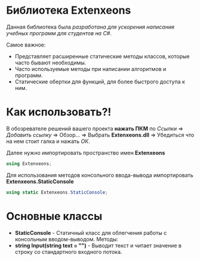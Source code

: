 # Библиотека Extenxeons
Данная библиотека была _разработана для ускорения написания учебных программ для студентов на C#_.

Самое важное:
- Представляет расширенные статические методы классов, которые часто бывают необходимы.
- Часто используемые методы при написании алгоритмов и программ.
- Статические обертки для функций, для более быстрого доступа к ним.

# Как использовать?!
В обозревателе решений вашего проекта **нажать ПКМ** по _Ссылки_ => _Добавить ссылку_ => Обзор... => Выбрать **Extenxeons.dll** => Убедиться что на нем стоит галка и нажать _ОК_.

Далее нужно импортировать пространство имен **Extenxeons**
```csharp
using Extenxeons;
```

Для использования методов консольного ввода-вывода импортировать **Extenxeons.StaticConsole**
```csharp
using static Extenxeons.StaticConsole;
```

# Основные классы

- **StaticConsole** - Cтатичный класс для облегчения работы с консольным вводом-выводом.
Методы:
- **string Input(string text = "")** - Выводит текст и читает значение в строку со стандартного входного потока.
